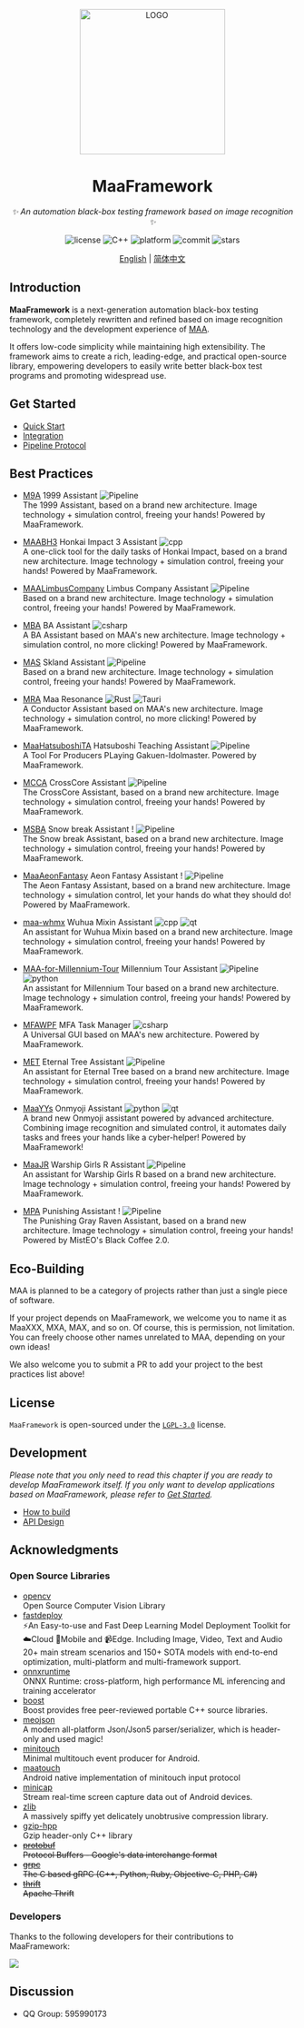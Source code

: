<!-- markdownlint-disable MD033 MD041 -->
<p align="center">
  <img alt="LOGO" src="https://cdn.jsdelivr.net/gh/MaaAssistantArknights/design@main/logo/maa-logo_512x512.png" width="256" height="256" />
</p>

<div align="center">

# MaaFramework

<!-- prettier-ignore-start -->
<!-- markdownlint-disable-next-line MD036 -->
_✨ An automation black-box testing framework based on image recognition ✨_
<!-- prettier-ignore-end -->

</div>

<p align="center">
  <img alt="license" src="https://img.shields.io/github/license/MaaXYZ/MaaFramework">
  <img alt="C++" src="https://img.shields.io/badge/C++-20-%2300599C?logo=cplusplus">
  <img alt="platform" src="https://img.shields.io/badge/platform-Windows%20%7C%20Linux%20%7C%20macOS%20%7C%20Android-blueviolet">
  <img alt="commit" src="https://img.shields.io/github/commit-activity/m/MaaXYZ/MaaFramework?color=%23ff69b4">
  <img alt="stars" src="https://img.shields.io/github/stars/MaaXYZ/MaaFramework?style=social">
</p>

<div align="center">

[English](./README_en.md) | [简体中文](./README.md)

</div>

## Introduction

**MaaFramework** is a next-generation automation black-box testing framework, completely rewritten and refined based on image recognition technology and the development experience of [MAA](https://github.com/MaaAssistantArknights/MaaAssistantArknights).

It offers low-code simplicity while maintaining high extensibility. The framework aims to create a rich, leading-edge, and practical open-source library, empowering developers to easily write better black-box test programs and promoting widespread use.

## Get Started

- [Quick Start](docs/en_us/1.1-QuickStarted.md)
- [Integration](docs/en_us/2.1-Integration.md)
- [Pipeline Protocol](docs/en_us/3.1-PipelineProtocol.md)

## Best Practices

- [M9A](https://github.com/MaaXYZ/M9A) 1999 Assistant ![Pipeline](https://img.shields.io/badge/Pipeline-%23454545?logo=paddypower&logoColor=%23FFFFFF)  
  The 1999 Assistant, based on a brand new architecture. Image technology + simulation control, freeing your hands! Powered by MaaFramework.

- [MAABH3](https://github.com/MaaXYZ/MAABH3) Honkai Impact 3 Assistant ![cpp](https://img.shields.io/badge/C%2B%2B-00599C?logo=c%2B%2B&logoColor=white)  
  A one-click tool for the daily tasks of Honkai Impact, based on a brand new architecture. Image technology + simulation control, freeing your hands! Powered by MaaFramework.

- [MAALimbusCompany](https://github.com/hxdnshx/MAALimbusCompany) Limbus Company Assistant ![Pipeline](https://img.shields.io/badge/Pipeline-%23454545?logo=paddypower&logoColor=%23FFFFFF)  
  Based on a brand new architecture. Image technology + simulation control, freeing your hands! Powered by MaaFramework.

- [MBA](https://github.com/MaaXYZ/MBA) BA Assistant ![csharp](https://img.shields.io/badge/C%23-239120?logo=csharp&logoColor=white)  
  A BA Assistant based on MAA's new architecture. Image technology + simulation control, no more clicking! Powered by MaaFramework.

- [MAS](https://github.com/MaaXYZ/MaaAssistantSkland) Skland Assistant ![Pipeline](https://img.shields.io/badge/Pipeline-%23454545?logo=paddypower&logoColor=%23FFFFFF)  
  Based on a brand new architecture. Image technology + simulation control, freeing your hands! Powered by MaaFramework.

- [MRA](https://github.com/MaaXYZ/MaaResonance) Maa Resonance  ![Rust](https://img.shields.io/badge/Rust-000000?logo=rust&logoColor=white)  ![Tauri](https://img.shields.io/badge/Tauri-24C8D8?logo=tauri&logoColor=white)  
  A Conductor Assistant based on MAA's new architecture. Image technology + simulation control, no more clicking! Powered by MaaFramework.

- [MaaHatsuboshiTA](https://github.com/Carpenter-MK1/MaaHatsuboshiTA) Hatsuboshi Teaching Assistant   ![Pipeline](https://img.shields.io/badge/Pipeline-%23454545?logo=paddypower&logoColor=%23FFFFFF)  
  A Tool For Producers PLaying Gakuen-Idolmaster. Powered by MaaFramework.

- [MCCA](https://github.com/MaaXYZ/MCCA) CrossCore Assistant ![Pipeline](https://img.shields.io/badge/Pipeline-%23454545?logo=paddypower&logoColor=%23FFFFFF)  
  The CrossCore Assistant, based on a brand new architecture. Image technology + simulation control, freeing your hands! Powered by MaaFramework.

- [MSBA](https://github.com/overflow65537/MAA_SnowBreak) Snow break Assistant !  ![Pipeline](https://img.shields.io/badge/Pipeline-%23454545?logo=paddypower&logoColor=%23FFFFFF)  
  The Snow break Assistant, based on a brand new architecture. Image technology + simulation control, freeing your hands! Powered by MaaFramework.

- [MaaAeonFantasy](https://github.com/Andl-Liu/MaaAeonFantasy) Aeon Fantasy Assistant !  ![Pipeline](https://img.shields.io/badge/Pipeline-%23454545?logo=paddypower&logoColor=%23FFFFFF)  
  The Aeon Fantasy Assistant, based on a brand new architecture. Image technology + simulation control, let your hands do what they should do! Powered by MaaFramework.

- [maa-whmx](https://github.com/MAWHA/maa-whmx) Wuhua Mixin Assistant ![cpp](https://img.shields.io/badge/C%2B%2B-00599C?logo=c%2B%2B&logoColor=white) ![qt](https://img.shields.io/badge/Qt6-41CD52?logo=Qt&logoColor=white)  
  An assistant for Wuhua Mixin based on a brand new architecture. Image technology + simulation control, freeing your hands! Powered by MaaFramework.

- [MAA-for-Millennium-Tour](https://github.com/Ostwind23/MAA-for-Millennium-Tour) Millennium Tour Assistant ![Pipeline](https://img.shields.io/badge/Pipeline-%23454545?logo=codecademy&logoColor=%23FFFFFF&color=%23454545) ![python](https://img.shields.io/badge/Python-3776AB?logo=python&logoColor=white)  
  An assistant for Millennium Tour based on a brand new architecture. Image technology + simulation control, freeing your hands! Powered by MaaFramework.

- [MFAWPF](https://github.com/SweetSmellFox/MFAWPF) MFA Task Manager ![csharp](https://img.shields.io/badge/C%23-239120?logo=csharp&logoColor=white)  
  A Universal GUI based on MAA's new architecture. Powered by MaaFramework.

- [MET](https://github.com/shanchuan001/MET) Eternal Tree Assistant ![Pipeline](https://img.shields.io/badge/Pipeline-%23454545?logo=paddypower&logoColor=%23FFFFFF)  
  An assistant for Eternal Tree based on a brand new architecture. Image technology + simulation control, freeing your hands! Powered by MaaFramework.

- [MaaYYs](https://github.com/TanyaShue/MaaYYs) Onmyoji Assistant ![python](https://img.shields.io/badge/Python-3776AB?logo=python&logoColor=white) ![qt](https://img.shields.io/badge/Qt6-41CD52?logo=Qt&logoColor=white)  
  A brand new Onmyoji assistant powered by advanced architecture. Combining image recognition and simulated control, it automates daily tasks and frees your hands like a cyber-helper! Powered by MaaFramework!

- [MaaJR](https://github.com/Saratoga-Official/MaaJR) Warship Girls R Assistant ![Pipeline](https://img.shields.io/badge/Pipeline-%23454545?logo=paddypower&logoColor=%23FFFFFF)  
  An assistant for Warship Girls R based on a brand new architecture. Image technology + simulation control, freeing your hands! Powered by MaaFramework.

- [MPA](https://github.com/overflow65537/MAA_Punish) Punishing Assistant !  ![Pipeline](https://img.shields.io/badge/Pipeline-%23454545?logo=paddypower&logoColor=%23FFFFFF)  
  The Punishing Gray Raven Assistant, based on a brand new architecture. Image technology + simulation control, freeing your hands! Powered by MistEO's Black Coffee 2.0.


## Eco-Building

MAA is planned to be a category of projects rather than just a single piece of software.

If your project depends on MaaFramework, we welcome you to name it as MaaXXX, MXA, MAX, and so on. Of course, this is permission, not limitation. You can freely choose other names unrelated to MAA, depending on your own ideas!

We also welcome you to submit a PR to add your project to the best practices list above!

## License

`MaaFramework` is open-sourced under the [`LGPL-3.0`](./LICENSE.md) license.

## Development

_Please note that you only need to read this chapter if you are ready to develop MaaFramework itself. If you only want to develop applications based on MaaFramework, please refer to [Get Started](#get-started)._

- [How to build](docs/en_us/4.1-BuildGuide.md)
- [API Design](docs/en_us/4.2-StandardizedInterfaceDesign.md)

## Acknowledgments

### Open Source Libraries

- [opencv](https://github.com/opencv/opencv)  
  Open Source Computer Vision Library
- [fastdeploy](https://github.com/PaddlePaddle/FastDeploy)  
  ⚡️An Easy-to-use and Fast Deep Learning Model Deployment Toolkit for ☁️Cloud 📱Mobile and 📹Edge. Including Image, Video, Text and Audio 20+ main stream scenarios and 150+ SOTA models with end-to-end optimization, multi-platform and multi-framework support.
- [onnxruntime](https://github.com/microsoft/onnxruntime)  
  ONNX Runtime: cross-platform, high performance ML inferencing and training accelerator
- [boost](https://www.boost.org/)  
  Boost provides free peer-reviewed portable C++ source libraries.
- [meojson](https://github.com/MistEO/meojson)  
  A modern all-platform Json/Json5 parser/serializer, which is header-only and used magic!
- [minitouch](https://github.com/DeviceFarmer/minitouch)  
  Minimal multitouch event producer for Android.
- [maatouch](https://github.com/MaaAssistantArknights/MaaTouch)  
  Android native implementation of minitouch input protocol
- [minicap](https://github.com/DeviceFarmer/minicap)  
  Stream real-time screen capture data out of Android devices.
- [zlib](https://github.com/madler/zlib)  
  A massively spiffy yet delicately unobtrusive compression library.
- [gzip-hpp](https://github.com/mapbox/gzip-hpp)  
  Gzip header-only C++ library
- ~~[protobuf](https://github.com/protocolbuffers/protobuf)~~  
  ~~Protocol Buffers - Google's data interchange format~~
- ~~[grpc](https://github.com/grpc/grpc)~~  
  ~~The C based gRPC (C++, Python, Ruby, Objective-C, PHP, C#)~~
- ~~[thrift](https://github.com/apache/thrift)~~  
  ~~Apache Thrift~~

### Developers

Thanks to the following developers for their contributions to MaaFramework:

<a href="https://github.com/MaaXYZ/MaaFramework/graphs/contributors">
  <img src="https://contrib.rocks/image?repo=MaaXYZ/MaaFramework&max=1000" />
</a>

## Discussion

- QQ Group: 595990173
